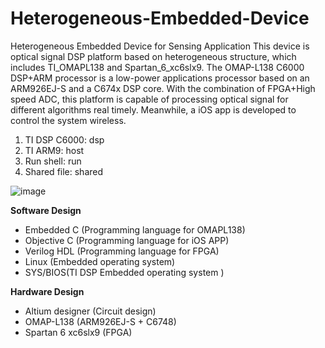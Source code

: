 # Heterogeneous-Embedded-Device
Heterogeneous Embedded Device for Sensing Application
This device is optical signal DSP platform based on heterogeneous structure, which includes TI_OMAPL138 and Spartan_6_xc6slx9. The OMAP-L138 C6000 DSP+ARM processor is a low-power applications processor based on an ARM926EJ-S and a C674x DSP core. With the combination of FPGA+High speed ADC, this platform is capable of processing optical signal for different algorithms real timely. Meanwhile, a iOS app is developed to control the system wireless. 

1. TI DSP C6000: dsp
2. TI ARM9: host
3. Run shell: run
4. Shared file: shared


![image](https://user-images.githubusercontent.com/44279169/47262231-4e6a8c80-d4a8-11e8-8301-a77306a76241.png)


**Software Design**

- Embedded C (Programming language for OMAPL138)
- Objective C (Programming language for iOS APP)
- Verilog HDL (Programming language for FPGA)
- Linux (Embedded operating system)
- SYS/BIOS(TI DSP Embedded operating system )

**Hardware Design**

- Altium designer (Circuit design)
- OMAP-L138 (ARM926EJ-S + C6748)
- Spartan 6 xc6slx9 (FPGA)
